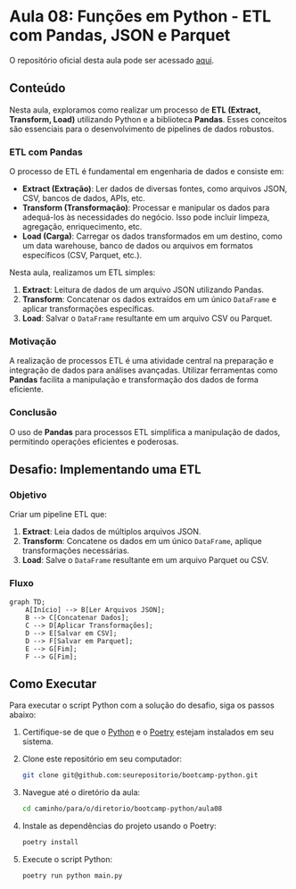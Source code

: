 # Aula 08: Funções em Python - ETL com Pandas, JSON e Parquet

O repositório oficial desta aula pode ser acessado [aqui](https://github.com/lvgalvao/data-engineering-roadmap/tree/main/Bootcamp%20-%20Python%20para%20dados/aula08).

## Conteúdo

Nesta aula, exploramos como realizar um processo de **ETL (Extract, Transform, Load)** utilizando Python e a biblioteca **Pandas**. Esses conceitos são essenciais para o desenvolvimento de pipelines de dados robustos.

### ETL com Pandas

O processo de ETL é fundamental em engenharia de dados e consiste em:

- **Extract (Extração)**: Ler dados de diversas fontes, como arquivos JSON, CSV, bancos de dados, APIs, etc.
- **Transform (Transformação)**: Processar e manipular os dados para adequá-los às necessidades do negócio. Isso pode incluir limpeza, agregação, enriquecimento, etc.
- **Load (Carga)**: Carregar os dados transformados em um destino, como um data warehouse, banco de dados ou arquivos em formatos específicos (CSV, Parquet, etc.).

Nesta aula, realizamos um ETL simples:

1. **Extract**: Leitura de dados de um arquivo JSON utilizando Pandas.
2. **Transform**: Concatenar os dados extraídos em um único `DataFrame` e aplicar transformações específicas.
3. **Load**: Salvar o `DataFrame` resultante em um arquivo CSV ou Parquet.

### Motivação

A realização de processos ETL é uma atividade central na preparação e integração de dados para análises avançadas. Utilizar ferramentas como **Pandas** facilita a manipulação e transformação dos dados de forma eficiente.

### Conclusão

O uso de **Pandas** para processos ETL simplifica a manipulação de dados, permitindo operações eficientes e poderosas.

## Desafio: Implementando uma ETL

### Objetivo

Criar um pipeline ETL que:

1. **Extract**: Leia dados de múltiplos arquivos JSON.
2. **Transform**: Concatene os dados em um único `DataFrame`, aplique transformações necessárias.
3. **Load**: Salve o `DataFrame` resultante em um arquivo Parquet ou CSV.

### Fluxo

```mermaid
graph TD;
    A[Início] --> B[Ler Arquivos JSON];
    B --> C[Concatenar Dados];
    C --> D[Aplicar Transformações];
    D --> E[Salvar em CSV];
    D --> F[Salvar em Parquet];
    E --> G[Fim];
    F --> G[Fim];
```

## Como Executar

Para executar o script Python com a solução do desafio, siga os passos abaixo:

1. Certifique-se de que o [Python](https://www.python.org/) e o [Poetry](https://python-poetry.org/docs/#installation) estejam instalados em seu sistema.
2. Clone este repositório em seu computador:

   ```sh
   git clone git@github.com:seurepositorio/bootcamp-python.git
   ```

3. Navegue até o diretório da aula:

   ```sh
   cd caminho/para/o/diretorio/bootcamp-python/aula08
   ```

4. Instale as dependências do projeto usando o Poetry:

   ```sh
   poetry install
   ```

5. Execute o script Python:

   ```sh
   poetry run python main.py
   ```